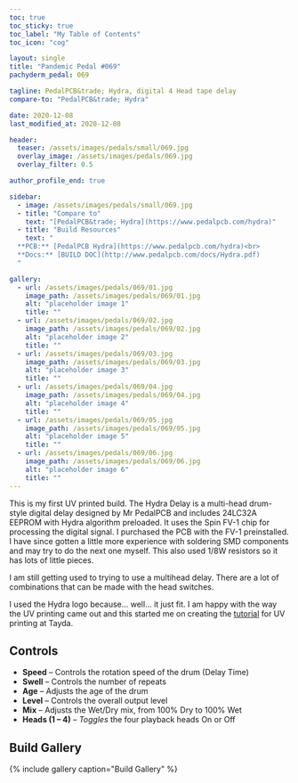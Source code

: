 ```yaml
---
toc: true
toc_sticky: true
toc_label: "My Table of Contents"
toc_icon: "cog"

layout: single
title: "Pandemic Pedal #069"
pachyderm_pedal: 069

tagline: PedalPCB&trade; Hydra, digital 4 Head tape delay 
compare-to: "PedalPCB&trade; Hydra"

date: 2020-12-08
last_modified_at: 2020-12-08

header:
  teaser: /assets/images/pedals/small/069.jpg
  overlay_image: /assets/images/pedals/069.jpg
  overlay_filter: 0.5

author_profile_end: true

sidebar:
  - image: /assets/images/pedals/small/069.jpg
  - title: "Compare to"
    text: "[PedalPCB&trade; Hydra](https://www.pedalpcb.com/hydra)"
  - title: "Build Resources"
    text: "
  **PCB:** [PedalPCB Hydra](https://www.pedalpcb.com/hydra)<br>
  **Docs:** [BUILD DOC](http://www.pedalpcb.com/docs/Hydra.pdf)
  "

gallery:
  - url: /assets/images/pedals/069/01.jpg
    image_path: /assets/images/pedals/069/01.jpg
    alt: "placeholder image 1"
    title: ""
  - url: /assets/images/pedals/069/02.jpg
    image_path: /assets/images/pedals/069/02.jpg
    alt: "placeholder image 2"
    title: ""
  - url: /assets/images/pedals/069/03.jpg
    image_path: /assets/images/pedals/069/03.jpg
    alt: "placeholder image 3"
    title: ""
  - url: /assets/images/pedals/069/04.jpg
    image_path: /assets/images/pedals/069/04.jpg
    alt: "placeholder image 4"
    title: ""
  - url: /assets/images/pedals/069/05.jpg
    image_path: /assets/images/pedals/069/05.jpg
    alt: "placeholder image 5"
    title: ""
  - url: /assets/images/pedals/069/06.jpg
    image_path: /assets/images/pedals/069/06.jpg
    alt: "placeholder image 6"
    title: ""
---
```


This is my first UV printed build. The Hydra Delay is a multi-head drum-style digital delay designed by Mr PedalPCB and includes 24LC32A EEPROM with Hydra algorithm preloaded. It uses the Spin FV-1 chip for processing the digital signal. I purchased the PCB with the FV-1 preinstalled. I have since gotten a little more experience with soldering SMD components and may try to do the next one myself. This also used 1/8W resistors so it has lots of little pieces.

I am still getting used to trying to use a multihead delay. There are a lot of combinations that can be made with the head switches. 

I used the Hydra logo because... well... it just fit. I am happy with the way the UV printing came out and this started me on creating the [tutorial](https://www.pachydermpedals.com/tutorials/2020-12-27-angry-charles-tutorial/) for UV printing at Tayda.

## Controls

* **Speed** – Controls the rotation speed of the drum (Delay Time)
* **Swell** – Controls the number of repeats
* **Age** – Adjusts the age of the drum
* **Level** – Controls the overall output level
* **Mix** – Adjusts the Wet/Dry mix, from 100% Dry to 100% Wet
* **Heads (1 – 4)** – _Toggles_ the four playback heads On or Off

## Build Gallery

{% include gallery caption="Build Gallery" %}
